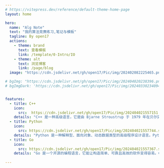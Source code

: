 ```yaml
---
# https://vitepress.dev/reference/default-theme-home-page
layout: home

hero:
  name: "Alg Note"
  text: "我的算法竞赛练习,笔记与模板"
  tagline: By open17
  actions:
    - theme: brand
      text: 查看模板
      link: /template/0-Intro/IO
    - theme: alt
      text: 浏览博客
      link: /page/blog
  image: "https://cdn.jsdelivr.net/gh/open17/Pic/img/202402082225465.png"

# bgImg: "https://cdn.jsdelivr.net/gh/open17/Pic/img/202404020238396.png"
# bgImgDark: 'https://cdn.jsdelivr.net/gh/open17/Pic/img/202403302340940.png'


features:
  - title: C++
    icon: 
      src:  https://cdn.jsdelivr.net/gh/open17/Pic/img/202404021557151.svg
    details: "C++ 是一种高级语言，它是由 Bjarne Stroustrup 于 1979 年在贝尔实验室开始设计开发的。C++ 进一步扩充和完善了 C 语言，是一种面向对象的程序设计语言"
  - title: Python
    icon: 
      src: https://cdn.jsdelivr.net/gh/open17/Pic/img/202404021557744.svg
    details: "Python 是一种解释型、面向对象、动态数据类型的高级程序设计语言。Python 由 Guido van Rossum 于 1989 年底发明，第一个公开发行版发行于 1991 年。"
  - title: Go
    icon: 
      src: https://cdn.jsdelivr.net/gh/open17/Pic/img/202404021557367.svg
    details: "Go 是一个开源的编程语言，它能让构造简单、可靠且高效的软件变得容易。Go是从2007年末由Robert Griesemer, Rob Pike, Ken Thompson主持开发，并最终于2009年11月开源。"
    
---
```


<script setup> 
import DataShow from './components/DataShow.vue'

</script>

<DataShow class="mt-10"/>



